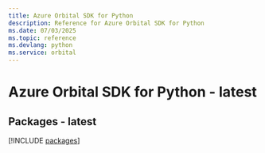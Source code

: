 ```yaml
---
title: Azure Orbital SDK for Python
description: Reference for Azure Orbital SDK for Python
ms.date: 07/03/2025
ms.topic: reference
ms.devlang: python
ms.service: orbital
---
```

# Azure Orbital SDK for Python - latest
## Packages - latest
[!INCLUDE [packages](orbital-index.md)]